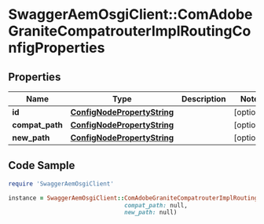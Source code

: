 # SwaggerAemOsgiClient::ComAdobeGraniteCompatrouterImplRoutingConfigProperties

## Properties

Name | Type | Description | Notes
------------ | ------------- | ------------- | -------------
**id** | [**ConfigNodePropertyString**](ConfigNodePropertyString.md) |  | [optional] 
**compat_path** | [**ConfigNodePropertyString**](ConfigNodePropertyString.md) |  | [optional] 
**new_path** | [**ConfigNodePropertyString**](ConfigNodePropertyString.md) |  | [optional] 

## Code Sample

```ruby
require 'SwaggerAemOsgiClient'

instance = SwaggerAemOsgiClient::ComAdobeGraniteCompatrouterImplRoutingConfigProperties.new(id: null,
                                 compat_path: null,
                                 new_path: null)
```


